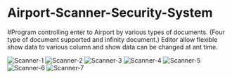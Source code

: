 # Airport-Scanner-Security-System
#Program controlling enter to Airport by various types of documents. (Four type of document supported and infinity document.)
Editor allow flexible show data to various column and show data can be changed at ant time. 

![Scanner-1](https://user-images.githubusercontent.com/81580242/112886094-256b6e80-90da-11eb-844a-07fbbdb2f31a.gif)
![Scanner-2](https://user-images.githubusercontent.com/81580242/112885459-76c72e00-90d9-11eb-8323-db0e1362c144.png)
![Scanner-3](https://user-images.githubusercontent.com/81580242/112885490-8181c300-90d9-11eb-9259-3a88e98c9807.png)
![Scanner-4](https://user-images.githubusercontent.com/81580242/112885504-85154a00-90d9-11eb-944d-4fdf637f3689.png)
![Scanner-5](https://user-images.githubusercontent.com/81580242/112885515-89d9fe00-90d9-11eb-86c0-0d347601790a.png)
![Scanner-6](https://user-images.githubusercontent.com/81580242/112885536-8e9eb200-90d9-11eb-9d18-7cf19a4b2073.png)
![Scanner-7](https://user-images.githubusercontent.com/81580242/112885550-93636600-90d9-11eb-9e1d-7109b2a906d4.png)




